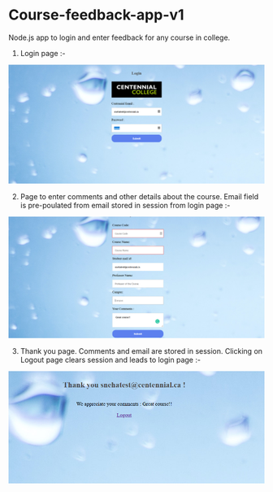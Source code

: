 # Course-feedback-app-v1
Node.js app to login and enter feedback for any course in college.

1) Login page :- 

![Screenshot of login page](https://github.com/Sneha-Santhosh/Course-feedback-app-v1/blob/main/Screenshots/screenshot1.png)

2) Page to enter comments and other details about the course. Email field is pre-poulated from email stored in session from login page :-

![Screenshot of comments page](https://github.com/Sneha-Santhosh/Course-feedback-app-v1/blob/main/Screenshots/screenshot2.png)

3) Thank you page. Comments and email are stored in session. Clicking on Logout page clears session and leads to login page :- 

![Screenshot of thank you page](https://github.com/Sneha-Santhosh/Course-feedback-app-v1/blob/main/Screenshots/screenshot3.png)
